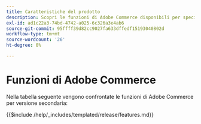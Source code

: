 ```yaml
---
title: Caratteristiche del prodotto
description: Scopri le funzioni di Adobe Commerce disponibili per specifiche versioni.
exl-id: ad1c22a3-74bd-4742-a025-6c326a3e4ab6
source-git-commit: 95ffff39d82cc9027fa633dffedf15193040802d
workflow-type: tm+mt
source-wordcount: '26'
ht-degree: 0%

---
```


# Funzioni di Adobe Commerce

Nella tabella seguente vengono confrontate le funzioni di Adobe Commerce per versione secondaria:

{{$include /help/_includes/templated/release/features.md}}
